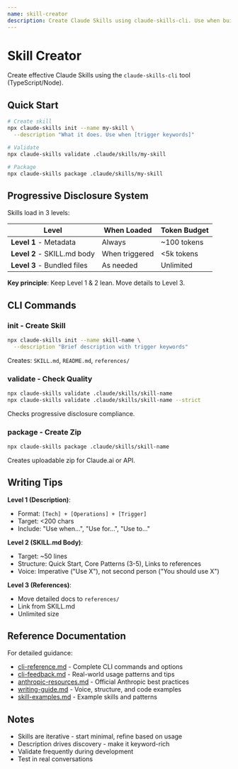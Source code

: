 ```yaml
---
name: skill-creator
description: Create Claude Skills using claude-skills-cli. Use when building new skills, running validation, or packaging skills for distribution with TypeScript/Node.
---
```


# Skill Creator

Create effective Claude Skills using the `claude-skills-cli` tool (TypeScript/Node).

## Quick Start

```bash
# Create skill
npx claude-skills init --name my-skill \
  --description "What it does. Use when [trigger keywords]"

# Validate
npx claude-skills validate .claude/skills/my-skill

# Package
npx claude-skills package .claude/skills/my-skill
```

## Progressive Disclosure System

Skills load in 3 levels:

| Level                       | When Loaded    | Token Budget |
| --------------------------- | -------------- | ------------ |
| **Level 1** - Metadata      | Always         | ~100 tokens  |
| **Level 2** - SKILL.md body | When triggered | <5k tokens   |
| **Level 3** - Bundled files | As needed      | Unlimited    |

**Key principle**: Keep Level 1 & 2 lean. Move details to Level 3.

## CLI Commands

### init - Create Skill

```bash
npx claude-skills init --name skill-name \
  --description "Brief description with trigger keywords"
```

Creates: `SKILL.md`, `README.md`, `references/`

### validate - Check Quality

```bash
npx claude-skills validate .claude/skills/skill-name
npx claude-skills validate .claude/skills/skill-name --strict
```

Checks progressive disclosure compliance.

### package - Create Zip

```bash
npx claude-skills package .claude/skills/skill-name
```

Creates uploadable zip for Claude.ai or API.

## Writing Tips

**Level 1 (Description)**:

- Format: `[Tech] + [Operations] + [Trigger]`
- Target: <200 chars
- Include: "Use when...", "Use for...", "Use to..."

**Level 2 (SKILL.md Body)**:

- Target: ~50 lines
- Structure: Quick Start, Core Patterns (3-5), Links to references
- Voice: Imperative ("Use X"), not second person ("You should use X")

**Level 3 (References)**:

- Move detailed docs to `references/`
- Link from SKILL.md
- Unlimited size

## Reference Documentation

For detailed guidance:

- [cli-reference.md](references/cli-reference.md) - Complete CLI commands and options
- [cli-feedback.md](references/cli-feedback.md) - Real-world usage patterns and tips
- [anthropic-resources.md](references/anthropic-resources.md) - Official Anthropic best practices
- [writing-guide.md](references/writing-guide.md) - Voice, structure, and code examples
- [skill-examples.md](references/skill-examples.md) - Example skills and patterns

## Notes

- Skills are iterative - start minimal, refine based on usage
- Description drives discovery - make it keyword-rich
- Validate frequently during development
- Test in real conversations

<!--
PROGRESSIVE DISCLOSURE:
- This is Level 2 - keep lean and scannable
- Move detailed content to references/
- Target: ~50 lines for optimal scannability
-->
